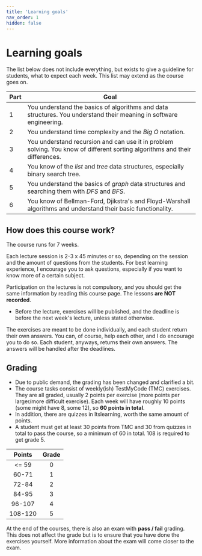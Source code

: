 ```yaml
---
title: 'Learning goals'
nav_order: 1
hidden: false
---
```


# Learning goals

The list below does not include everything, but exists to give a guideline for students, what to expect each week. This list may extend as the course goes on.

| Part   |      Goal  
|----------|-------------|
| 1| You understand the basics of algorithms and data structures. You understand their meaning in software engineering. |
| 2| You understand time complexity and the *Big O* notation.  |
| 3| You understand recursion and can use it in problem solving. You know of different sorting algorithms and their differences. |
| 4| You know of the *list* and *tree* data structures, especially binary search tree. |
| 5| You understand the basics of *graph* data structures and searching them with *DFS* and *BFS*. |
| 6| You know of Bellman-Ford, Djikstra's and Floyd-Warshall algorithms and understand their basic functionality. |


## How does this course work?

The course runs for 7 weeks.

Each lecture session is 2-3 x 45 minutes or so, depending on the session and the amount of questions from the students. For best learning experience, I encourage you to ask questions, especially if you want to know more of a certain subject.

Participation on the lectures is not compulsory, and you should get the same information by reading this course page. The lessons **are NOT recorded**.

* Before the lecture, exercises will be published, and the deadline is before the next week's lecture, unless stated otherwise. 

The exercises are meant to be done individually, and each student return their own answers. You can, of course, help each other, and I do encourage you to do so. Each student, anyways, returns their own answers. The answers will be handled after the deadlines.


## Grading

* Due to public demand, the grading has been changed and clarified a bit.
* The course tasks consist of weekly(ish) TestMyCode (TMC) exercises. They are all graded, usually 2 points per exercise (more points per larger/more difficult exercise). Each week will have roughly 10 points (some might have 8, some 12), so **60 points in total**.
* In addition, there are quizzes in Itslearning, worth the same amount of points.
* A student must get at least 30 points from TMC and 30 from quizzes in total to pass the course, so a minimum of 60 in total. 108 is required to get grade 5.

|Points | Grade |
|:-----:|:-----:|
| <= 59 |   0   |
| 60-71 |   1   |
| 72-84 |   2   |
| 84-95 |   3   |
| 96-107 |   4   |
| 108-120 |   5   |

At the end of the courses, there is also an exam with **pass / fail** grading. This does not affect the grade but is to ensure that you have done the exercises yourself. More information about the exam will come closer to the exam.
